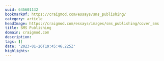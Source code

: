 ```yaml
---
uuid: 645601132
bookmarkOf: https://craigmod.com/essays/sms_publishing/
category: article
headImage: https://craigmod.com/essays/images/sms_publishing/cover_sms.jpg
title: SMS Publishing
domain: craigmod.com
description: 
tags: []
date: '2023-01-26T19:45:46.225Z'
highlights: 
---
```




